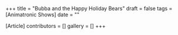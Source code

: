 +++
title = "Bubba and the Happy Holiday Bears"
draft = false
tags = [Animatronic Shows]
date = ""

[Article]
contributors = []
gallery = []
+++